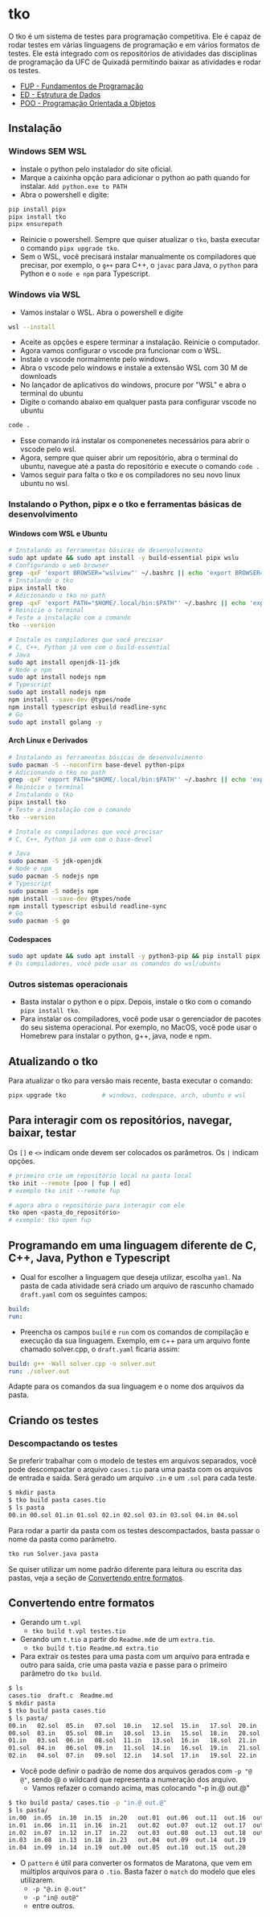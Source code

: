<!-- markdownlint-configure-file {
  "MD033": false,
  "MD041": false
} -->

# tko

O tko é um sistema de testes para programação competitiva. Ele é capaz de rodar testes em várias linguagens de programação e em vários formatos de testes. Ele está integrado com os repositórios de atividades das disciplinas de programação da UFC de Quixadá permitindo baixar as atividades e rodar os testes.

- [FUP - Fundamentos de Programação](https://github.com/qxcodefup/arcade)
- [ED - Estrutura de Dados](https://github.com/qxcodeed/arcade)
- [POO - Programação Orientada a Objetos](https://github.com/qxcodepoo/arcade)

## Instalação

### Windows SEM WSL

- Instale o python pelo instalador do site oficial.
- Marque a caixinha opção para adicionar o python ao path quando for instalar. `Add python.exe to PATH`
- Abra o powershell e digite:

```bash
pip install pipx
pipx install tko
pipx ensurepath
```

- Reinicie o powershell. Sempre que quiser atualizar o `tko`, basta executar o comando `pipx upgrade tko`.
- Sem o WSL, você precisará instalar manualmente os compiladores que precisar, por exemplo, o `g++` para C++, o `javac` para Java, o `python` para Python e o `node e npm` para Typescript.

### Windows via WSL

- Vamos instalar o WSL. Abra o powershell e digite

```bash
wsl --install
```

- Aceite as opções e espere terminar a instalação. Reinicie o computador.
- Agora vamos configurar o vscode pra funcionar com o WSL.
- Instale o vscode normalmente pelo windows.
- Abra o vscode pelo windows e instale a extensão WSL com 30 M de downloads
- No lançador de aplicativos do windows, procure por "WSL" e abra o terminal do ubuntu
- Digite o comando abaixo em qualquer pasta para configurar vscode no ubuntu

```bash
code .
```

- Esse comando irá instalar os componenetes necessários para abrir o vscode pelo wsl.
- Agora, sempre que quiser abrir um repositório, abra o terminal do ubuntu, navegue até a pasta do repositório e execute o comando `code .`
- Vamos seguir para falta o tko e os compiladores no seu novo linux ubuntu no wsl.

### Instalando o Python, pipx e o tko e ferramentas básicas de desenvolvimento

#### Windows com WSL e Ubuntu

```bash
# Instalando as ferramentas básicas de desenvolvimento
sudo apt update && sudo apt install -y build-essential pipx wslu
# Configurando o web browser
grep -qxF 'export BROWSER="wslview"' ~/.bashrc || echo 'export BROWSER="wslview"' >> ~/.bashrc
# Instalando o tko
pipx install tko
# Adicionando o tko no path
grep -qxF 'export PATH="$HOME/.local/bin:$PATH"' ~/.bashrc || echo 'export PATH="$HOME/.local/bin:$PATH"' >> ~/.bashrc
# Reinicie o terminal
# Teste a instalação com o comando
tko --version

# Instale os compiladores que você precisar
# C, C++, Python já vem com o build-essential
# Java
sudo apt install openjdk-11-jdk
# Node e npm
sudo apt install nodejs npm
# Typescript
sudo apt install nodejs npm
npm install --save-dev @types/node
npm install typescript esbuild readline-sync
# Go
sudo apt install golang -y
```

#### Arch Linux e Derivados

```bash
# Instalando as ferramentas básicas de desenvolvimento
sudo pacman -S --noconfirm base-devel python-pipx
# Adicionando o tko no path
grep -qxF 'export PATH="$HOME/.local/bin:$PATH"' ~/.bashrc || echo 'export PATH="$HOME/.local/bin:$PATH"' >> ~/.bashrc
# Reinicie o terminal
# Instalando o tko
pipx install tko
# Teste a instalação com o comando
tko --version

# Instale os compiladores que você precisar
# C, C++, Python já vem com o base-devel

# Java
sudo pacman -S jdk-openjdk
# Node e npm
sudo pacman -S nodejs npm
# Typescript
sudo pacman -S nodejs npm
npm install --save-dev @types/node
npm install typescript esbuild readline-sync
# Go
sudo pacman -S go
```

#### Codespaces

```bash
sudo apt update && sudo apt install -y python3-pip && pip install pipx && pipx install tko
# Os compiladores, você pode usar os comandos do wsl/ubuntu
```

### Outros sistemas operacionais

- Basta instalar o python e o pipx. Depois, instale o tko com o comando `pipx install tko`.
- Para instalar os compiladores, você pode usar o gerenciador de pacotes do seu sistema operacional. Por exemplo, no MacOS, você pode usar o Homebrew para instalar o python, g++, java, node e npm.

## Atualizando o tko

Para atualizar o tko para versão mais recente, basta executar o comando:

```bash
pipx upgrade tko          # windows, codespace, arch, ubuntu e wsl
```

## Para interagir com os repositórios, navegar, baixar, testar

Os `[]` e `<>` indicam onde devem ser colocados os parâmetros. Os `|` indicam opções.

```bash
# primeiro crie um repositório local na pasta local
tko init --remote [poo | fup | ed]
# exemplo tko init --remote fup

# agora abra o repositório para interagir com ele
tko open <pasta_do_repositório>
# exemplo: tko open fup

```

## Programando em uma linguagem diferente de C, C++, Java, Python e Typescript

- Qual for escolher a linguagem que deseja utilizar, escolha `yaml`. Na pasta de cada atividade será criado um arquivo de rascunho chamado `draft.yaml` com os seguintes campos:

```yaml
build:
run:
```

- Preencha os campos `build` e `run` com os comandos de compilação e execução da sua linguagem. Exemplo, em c++ para um arquivo fonte chamado solver.cpp, o `draft.yaml` ficaria assim:

```yaml
build: g++ -Wall solver.cpp -o solver.out
run: ./solver.out
```

Adapte para os comandos da sua linguagem e o nome dos arquivos da pasta.

## Criando os testes

### Descompactando os testes

Se preferir trabalhar com o modelo de testes em arquivos separados, você pode descompactar o arquivo `cases.tio` para uma pasta com os arquivos de entrada e saída. Será gerado um arquivo `.in` e um `.sol` para cada teste.

```bash
$ mkdir pasta
$ tko build pasta cases.tio
$ ls pasta
00.in 00.sol 01.in 01.sol 02.in 02.sol 03.in 03.sol 04.in 04.sol
```

Para rodar a partir da pasta com os testes descompactados, basta passar o nome da pasta como parâmetro.

```bash
tko run Solver.java pasta
```

Se quiser utilizar um nome padrão diferente para leitura ou escrita das pastas, veja a seção de [Convertendo entre formatos](#convertendo-entre-formatos).

## Convertendo entre formatos

- Gerando um `t.vpl`
  - `tko build t.vpl testes.tio`
- Gerando um `t.tio` a partir do `Readme.md`e de um `extra.tio`.
  - `tko build t.tio Readme.md extra.tio`
- Para extrair os testes para uma pasta com um arquivo para entrada e outro para saída, crie uma pasta vazia e passe para o primeiro parâmetro do `tko build`.

```bash
$ ls
cases.tio  draft.c  Readme.md
$ mkdir pasta
$ tko build pasta cases.tio 
$ ls pasta/
00.in   02.sol  05.in   07.sol  10.in   12.sol  15.in   17.sol  20.in   22.sol
00.sol  03.in   05.sol  08.in   10.sol  13.in   15.sol  18.in   20.sol  23.in
01.in   03.sol  06.in   08.sol  11.in   13.sol  16.in   18.sol  21.in   23.sol
01.sol  04.in   06.sol  09.in   11.sol  14.in   16.sol  19.in   21.sol
02.in   04.sol  07.in   09.sol  12.in   14.sol  17.in   19.sol  22.in
```

- Você pode definir o padrão de nome dos arquivos gerados com `-p "@ @"`, sendo @ o wildcard que representa a numeração dos arquivo.
  - Vamos refazer o comando acima, mas colocando "-p in.@ out.@"

```bash
$ tko build pasta/ cases.tio -p "in.@ out.@"
$ ls pasta/
in.00  in.05  in.10  in.15  in.20   out.01  out.06  out.11  out.16  out.21
in.01  in.06  in.11  in.16  in.21   out.02  out.07  out.12  out.17  out.22
in.02  in.07  in.12  in.17  in.22   out.03  out.08  out.13  out.18  out.23
in.03  in.08  in.13  in.18  in.23   out.04  out.09  out.14  out.19
in.04  in.09  in.14  in.19  out.00  out.05  out.10  out.15  out.20
```

- O `pattern` é útil para converter os formatos de Maratona, que vem em múltiplos arquivos para o `.tio`. Basta fazer o `match` do modelo que eles utilizarem.
  - `-p "@.in @.out"`
  - `-p "in@ out@"`
  - entre outros.
